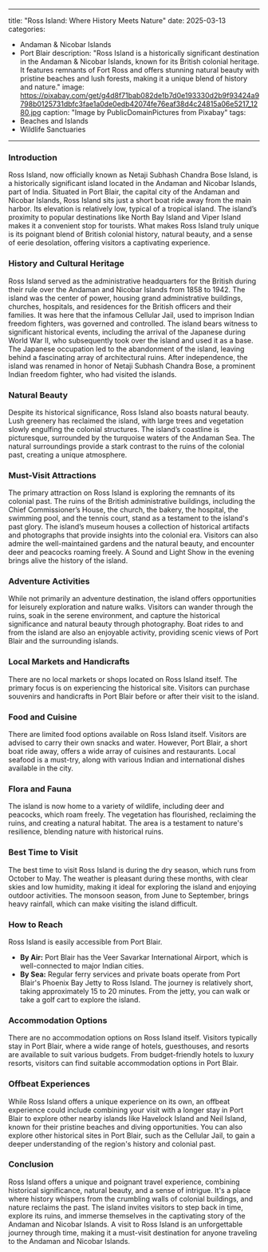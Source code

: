 
---
title: "Ross Island: Where History Meets Nature"
date: 2025-03-13
categories:
  - Andaman & Nicobar Islands
  - Port Blair
description: "Ross Island is a historically significant destination in the Andaman & Nicobar Islands, known for its British colonial heritage. It features remnants of Fort Ross and offers stunning natural beauty with pristine beaches and lush forests, making it a unique blend of history and nature."
image: https://pixabay.com/get/g4d8f71bab082de1b7d0e193330d2b9f93424a9798b0125731dbfc3fae1a0de0edb42074fe76eaf38d4c24815a06e5217_1280.jpg
caption: "Image by PublicDomainPictures from Pixabay"
tags: 
  - Beaches and Islands
  - Wildlife Sanctuaries
---


### **Introduction**

Ross Island, now officially known as Netaji Subhash Chandra Bose Island, is a historically significant island located in the Andaman and Nicobar Islands, part of India. Situated in Port Blair, the capital city of the Andaman and Nicobar Islands, Ross Island sits just a short boat ride away from the main harbor. Its elevation is relatively low, typical of a tropical island. The island’s proximity to popular destinations like North Bay Island and Viper Island makes it a convenient stop for tourists. What makes Ross Island truly unique is its poignant blend of British colonial history, natural beauty, and a sense of eerie desolation, offering visitors a captivating experience.

### **History and Cultural Heritage**

Ross Island served as the administrative headquarters for the British during their rule over the Andaman and Nicobar Islands from 1858 to 1942. The island was the center of power, housing grand administrative buildings, churches, hospitals, and residences for the British officers and their families. It was here that the infamous Cellular Jail, used to imprison Indian freedom fighters, was governed and controlled. The island bears witness to significant historical events, including the arrival of the Japanese during World War II, who subsequently took over the island and used it as a base. The Japanese occupation led to the abandonment of the island, leaving behind a fascinating array of architectural ruins. After independence, the island was renamed in honor of Netaji Subhash Chandra Bose, a prominent Indian freedom fighter, who had visited the islands. <image placeholder="Ross Island Colonial Buildings">

### **Natural Beauty**

Despite its historical significance, Ross Island also boasts natural beauty. Lush greenery has reclaimed the island, with large trees and vegetation slowly engulfing the colonial structures. The island’s coastline is picturesque, surrounded by the turquoise waters of the Andaman Sea. The natural surroundings provide a stark contrast to the ruins of the colonial past, creating a unique atmosphere. <image placeholder="Ross Island coastline">

### **Must-Visit Attractions**

The primary attraction on Ross Island is exploring the remnants of its colonial past. The ruins of the British administrative buildings, including the Chief Commissioner’s House, the church, the bakery, the hospital, the swimming pool, and the tennis court, stand as a testament to the island's past glory. The island’s museum houses a collection of historical artifacts and photographs that provide insights into the colonial era. Visitors can also admire the well-maintained gardens and the natural beauty, and encounter deer and peacocks roaming freely. A Sound and Light Show in the evening brings alive the history of the island. <image placeholder="Ross Island Ruins">

### **Adventure Activities**

While not primarily an adventure destination, the island offers opportunities for leisurely exploration and nature walks. Visitors can wander through the ruins, soak in the serene environment, and capture the historical significance and natural beauty through photography. Boat rides to and from the island are also an enjoyable activity, providing scenic views of Port Blair and the surrounding islands.

### **Local Markets and Handicrafts**

There are no local markets or shops located on Ross Island itself. The primary focus is on experiencing the historical site. Visitors can purchase souvenirs and handicrafts in Port Blair before or after their visit to the island.

### **Food and Cuisine**

There are limited food options available on Ross Island itself. Visitors are advised to carry their own snacks and water. However, Port Blair, a short boat ride away, offers a wide array of cuisines and restaurants. Local seafood is a must-try, along with various Indian and international dishes available in the city.

### **Flora and Fauna**

The island is now home to a variety of wildlife, including deer and peacocks, which roam freely. The vegetation has flourished, reclaiming the ruins, and creating a natural habitat. The area is a testament to nature's resilience, blending nature with historical ruins.

### **Best Time to Visit**

The best time to visit Ross Island is during the dry season, which runs from October to May. The weather is pleasant during these months, with clear skies and low humidity, making it ideal for exploring the island and enjoying outdoor activities. The monsoon season, from June to September, brings heavy rainfall, which can make visiting the island difficult.

### **How to Reach**

Ross Island is easily accessible from Port Blair.

*   **By Air:** Port Blair has the Veer Savarkar International Airport, which is well-connected to major Indian cities.
*   **By Sea:** Regular ferry services and private boats operate from Port Blair's Phoenix Bay Jetty to Ross Island. The journey is relatively short, taking approximately 15 to 20 minutes. From the jetty, you can walk or take a golf cart to explore the island. <image placeholder="Ross Island boat ride">

### **Accommodation Options**

There are no accommodation options on Ross Island itself. Visitors typically stay in Port Blair, where a wide range of hotels, guesthouses, and resorts are available to suit various budgets. From budget-friendly hotels to luxury resorts, visitors can find suitable accommodation options in Port Blair.

### **Offbeat Experiences**

While Ross Island offers a unique experience on its own, an offbeat experience could include combining your visit with a longer stay in Port Blair to explore other nearby islands like Havelock Island and Neil Island, known for their pristine beaches and diving opportunities. You can also explore other historical sites in Port Blair, such as the Cellular Jail, to gain a deeper understanding of the region's history and colonial past.

### **Conclusion**

Ross Island offers a unique and poignant travel experience, combining historical significance, natural beauty, and a sense of intrigue. It's a place where history whispers from the crumbling walls of colonial buildings, and nature reclaims the past. The island invites visitors to step back in time, explore its ruins, and immerse themselves in the captivating story of the Andaman and Nicobar Islands. A visit to Ross Island is an unforgettable journey through time, making it a must-visit destination for anyone traveling to the Andaman and Nicobar Islands.


